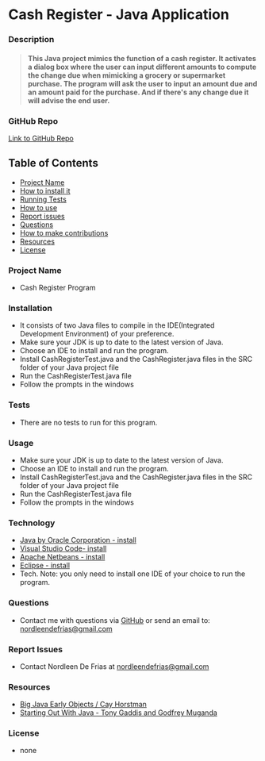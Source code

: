 # Cash Register - Java Application
###  
### **Description**
> #### This Java project mimics the function of a cash register. It activates a dialog box where the user can input different amounts to compute the change due when mimicking a grocery or supermarket purchase. The program will ask the user to input an amount due and an amount paid for the purchase. And if there's any change due it will advise the end user.

### **GitHub Repo**
[Link to GitHub Repo](https://github.com/NDF-WEB-DEV/RegisterApp)

## **Table of Contents**
- [Project Name](#project_name)
- [How to install it](#installation)
- [Running Tests](#tests)
- [How to use](#usage)
- [Report issues](#issues)
- [Questions](#username)
- [How to make contributions](#contributions)
- [Resources](#Resources)
- [License](#license)

### **Project Name**
* Cash Register Program

### **Installation**
* It consists of two Java files to compile in the IDE(Integrated Development Environment) of your preference.  
* Make sure your JDK is up to date to the latest version of Java.
* Choose an IDE to install and run the program.
* Install CashRegisterTest.java and the CashRegister.java files in the SRC folder of your Java project file
* Run the CashRegisterTest.java file
* Follow the prompts in the windows

### **Tests**
* There are no tests to run for this program.

### **Usage**
* Make sure your JDK is up to date to the latest version of Java.
* Choose an IDE to install and run the program.
* Install CashRegisterTest.java and the CashRegister.java files in the SRC folder of your Java project file
* Run the CashRegisterTest.java file
* Follow the prompts in the windows

### **Technology**
* [Java by Oracle Corporation - install](https://www.oracle.com/java/technologies/downloads/) 
* [Visual Studio Code- install](https://code.visualstudio.com/download)
* [Apache Netbeans - install](https://netbeans.apache.org/download/index.html)
* [Eclipse - install](https://www.eclipse.org/downloads/)
* Tech. Note: you only need to install one IDE of your choice to run the program.

### **Questions**
* Contact me with questions via [GitHub](https://github.com/NDF-WEB-DEV) or send an email to: nordleendefrias@gmail.com

### **Report Issues**
* Contact Nordleen De Frias at nordleendefrias@gmail.com

### **Resources**
* [Big Java  Early Objects / Cay Horstman](https://www.amazon.com/Big-Java-Early-Objects-6th-ebook/dp/B01AKSZ8XA)
* [Starting Out With Java - Tony Gaddis and Godfrey Muganda](https://www.amazon.com/Starting-Out-Java-Control-Structures-ebook/dp/B0BTX1TQGT/ref=sr_1_1?crid=25QHFUGY0SILF&keywords=starting+out+with+java+tony+gaddis&qid=1677449309&s=digital-text&sprefix=starting+out+with+java+tony+%2Cdigital-text%2C91&sr=1-1)

### **License**
* none
